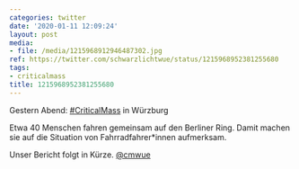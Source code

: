 ```yaml
---
categories: twitter
date: '2020-01-11 12:09:24'
layout: post
media:
- file: /media/1215968912946487302.jpg
ref: https://twitter.com/schwarzlichtwue/status/1215968952381255680
tags:
- criticalmass
title: 1215968952381255680
---
```

Gestern Abend: [#CriticalMass](/t/criticalmass) in Würzburg



Etwa 40 Menschen fahren gemeinsam auf den Berliner Ring. Damit machen sie auf die Situation von Fahrradfahrer\*innen aufmerksam.



Unser Bericht folgt in Kürze. [@cmwue](https://twitter.com/cmwue) 